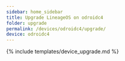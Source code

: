 ```yaml
---
sidebar: home_sidebar
title: Upgrade LineageOS on odroidc4
folder: upgrade
permalink: /devices/odroidc4/upgrade/
device: odroidc4
---
```

{% include templates/device_upgrade.md %}
